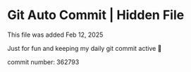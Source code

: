 # Git Auto Commit | Hidden File

This file was added Feb 12, 2025

Just for fun and keeping my daily git commit active 🤪

commit number: 362793
